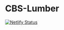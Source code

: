 # CBS-Lumber

[![Netlify Status](https://api.netlify.com/api/v1/badges/75dc8464-d33f-4647-8f1b-f06803a9b3e9/deploy-status)](https://app.netlify.com/sites/cbs-lumber/deploys)
